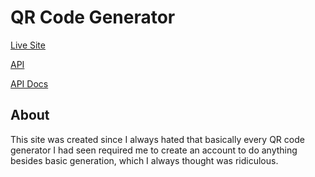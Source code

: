 # QR Code Generator

[Live Site](https://generate-qr.codes/)

[API](https://generate-qr.codes/api/qrcode)

[API Docs](https://generate-qr.codes/api)

## About

This site was created since I always hated that basically every QR code generator I had seen required me to create an account to do anything besides basic generation, which I always thought was ridiculous.
